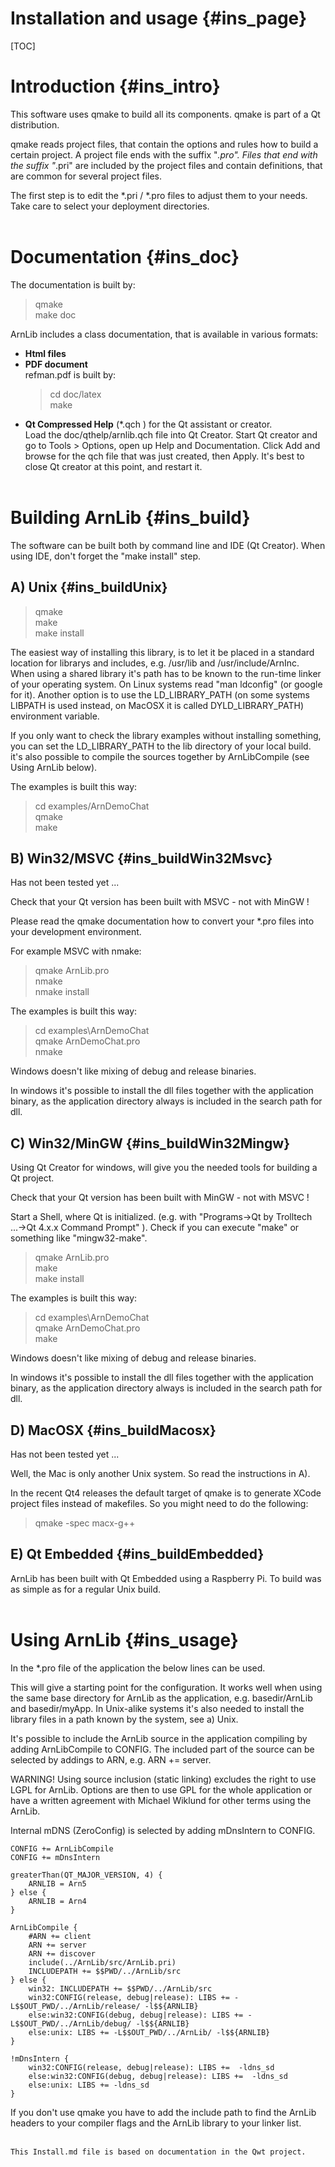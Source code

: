 Installation and usage    {#ins_page}
======================

[TOC]

Introduction    {#ins_intro}
============

This software uses qmake to build all its components. 
qmake is part of a Qt distribution. 

qmake reads project files, that contain the options and rules how to 
build a certain project. A project file ends with the suffix "*.pro". 
Files that end with the suffix "*.pri" are included by the project 
files and contain definitions, that are common for several project files.

The first step is to edit the *.pri / *.pro files to adjust 
them to your needs. Take care to select your deployment directories.
<Br><Br>


Documentation    {#ins_doc}
=============

The documentation is built by:
> qmake <Br>
> make doc <Br>

ArnLib includes a class documentation, that is available in various formats:

* **Html files**
* **PDF document** <Br>
  refman.pdf is built by:
  > cd doc/latex <Br>
  > make <Br>
* **Qt Compressed Help** (*.qch ) for the Qt assistant or creator. <Br> 
  Load the doc/qthelp/arnlib.qch file into Qt Creator. Start Qt creator and go to 
  Tools > Options, open up Help and Documentation. Click Add and browse for the qch file
  that was just created, then Apply. 
  It's best to close Qt creator at this point, and restart it. 
<Br><Br>


Building ArnLib    {#ins_build}
===============

The software can be built both by command line and IDE (Qt Creator).
When using IDE, don't forget the "make install" step.


A) Unix    {#ins_buildUnix}
-------

> qmake <Br>
> make <Br>
> make install

The easiest way of installing this library, is to let it be placed in a standard location 
for librarys and includes, e.g. /usr/lib and /usr/include/ArnInc.
When using a shared library it's path has to be known to 
the run-time linker of your operating system. On Linux systems read
"man ldconfig" (or google for it). Another option is to use
the LD_LIBRARY_PATH (on some systems LIBPATH is used instead, on MacOSX
it is called DYLD_LIBRARY_PATH) environment variable.

If you only want to check the library examples without installing something,
you can set the LD_LIBRARY_PATH to the lib directory 
of your local build. 
it's also possible to compile the sources together by ArnLibCompile (see Using ArnLib below).

The examples is built this way:
> cd examples/ArnDemoChat <Br>
> qmake <Br>
> make


B) Win32/MSVC    {#ins_buildWin32Msvc}
-------------

Has not been tested yet ...

Check that your Qt version has been built with MSVC - not with MinGW !

Please read the qmake documentation how to convert 
your *.pro files into your development environment.

For example MSVC with nmake:
> qmake ArnLib.pro <Br>
> nmake <Br>
> nmake install

The examples is built this way:
> cd examples\\ArnDemoChat <Br>
> qmake ArnDemoChat.pro <Br>
> nmake

Windows doesn't like mixing of debug and release binaries.

In windows it's possible to install the dll files together with the application binary,
as the application directory always is included in the search path for dll.


C) Win32/MinGW    {#ins_buildWin32Mingw}
--------------

Using Qt Creator for windows, will give you the needed tools for building a Qt project.

Check that your Qt version has been built with MinGW - not with MSVC !

Start a Shell, where Qt is initialized. (e.g. with
"Programs->Qt by Trolltech ...->Qt 4.x.x Command Prompt" ).
Check if you can execute "make" or something like "mingw32-make".

> qmake ArnLib.pro <Br>
> make <Br>
> make install

The examples is built this way:
> cd examples\\ArnDemoChat <Br>
> qmake ArnDemoChat.pro <Br>
> make

Windows doesn't like mixing of debug and release binaries.

In windows it's possible to install the dll files together with the application binary,
as the application directory always is included in the search path for dll.


D) MacOSX    {#ins_buildMacosx}
---------

Has not been tested yet ...

Well, the Mac is only another Unix system. So read the instructions in A).

In the recent Qt4 releases the default target of qmake is to generate
XCode project files instead of makefiles. So you might need to do the
following:
> qmake -spec macx-g++


E) Qt Embedded    {#ins_buildEmbedded}
--------------

ArnLib has been built with Qt Embedded using a Raspberry Pi. To build was as simple as
for a regular Unix build.
<Br><Br>


Using ArnLib    {#ins_usage}
============
In the *.pro file of the application the below lines can be used.

This will give a starting point for the configuration. It works well when using the same
base directory for ArnLib as the application, e.g. basedir/ArnLib and basedir/myApp. In
Unix-alike systems it's also needed to install the library files in a path known by the system,
see a) Unix.

It's possible to include the ArnLib source in the application compiling by adding
ArnLibCompile to CONFIG. The included part of the source can be selected by addings to ARN,
e.g. ARN += server.

WARNING! Using source inclusion (static linking) excludes the right to use LGPL for ArnLib.
Options are then to use GPL for the whole application or have a written agreement with
Michael Wiklund for other terms using the ArnLib.


Internal mDNS (ZeroConfig) is selected by adding mDnsIntern to CONFIG.

    CONFIG += ArnLibCompile
    CONFIG += mDnsIntern

    greaterThan(QT_MAJOR_VERSION, 4) {
        ARNLIB = Arn5
    } else {
        ARNLIB = Arn4
    }

    ArnLibCompile {
        #ARN += client
        ARN += server
        ARN += discover
        include(../ArnLib/src/ArnLib.pri)
        INCLUDEPATH += $$PWD/../ArnLib/src
    } else {
        win32: INCLUDEPATH += $$PWD/../ArnLib/src
        win32:CONFIG(release, debug|release): LIBS += -L$$OUT_PWD/../ArnLib/release/ -l$${ARNLIB}
        else:win32:CONFIG(debug, debug|release): LIBS += -L$$OUT_PWD/../ArnLib/debug/ -l$${ARNLIB}
        else:unix: LIBS += -L$$OUT_PWD/../ArnLib/ -l$${ARNLIB}
    }

    !mDnsIntern {
        win32:CONFIG(release, debug|release): LIBS +=  -ldns_sd
        else:win32:CONFIG(debug, debug|release): LIBS +=  -ldns_sd
        else:unix: LIBS += -ldns_sd
    }

If you don't use qmake you have to add the include path to find the ArnLib 
headers to your compiler flags and the ArnLib library to your linker list.
<Br><Br>


    This Install.md file is based on documentation in the Qwt project.
